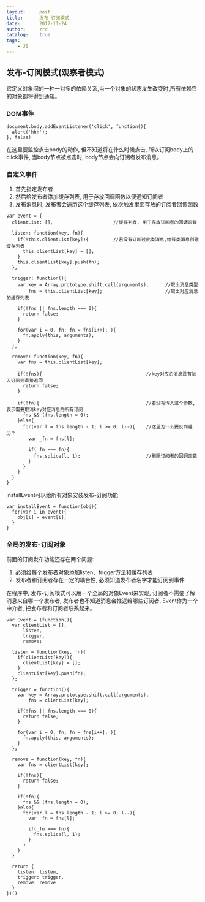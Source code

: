 ```yaml
---
layout:     post
title:      发布-订阅模式
date:       2017-11-24
author:     zrd
catalog:    true
tags:
    - JS
---
```


## 发布-订阅模式(观察者模式)

它定义对象间的一种一对多的依赖关系,当一个对象的状态发生改变时,所有依赖它的对象都将得到通知。

### DOM事件

```
document.body.addEventListener('click', function(){
  alert('hhh');
}, false)
```

在这里要监控点击body的动作, 但不知道将在什么时候点击, 所以订阅body上的click事件, 当body节点被点击时, body节点会向订阅者发布消息。

### 自定义事件

1. 首先指定发布者
2. 然后给发布者添加缓存列表, 用于存放回调函数以便通知订阅者
3. 发布消息时, 发布者会遍历这个缓存列表, 依次触发里面存放的订阅者回调函数

```
var event = {
  clientList: [],                      //缓存列表, 用于存放订阅者的回调函数
  
  listen: function(key, fn){           
    if(!this.clientList[key]){         //若没有订阅过此类消息,给该类消息创建缓存列表
      this.clientList[key] = [];
    }
    this.clientList[key].push(fn);
  },
  
  trigger: function(){
    var key = Array.prototype.shift.call(arguments),      //取出消息类型
        fns = this.clientList[key];                       //取出对应消息的缓存列表
        
    if(!fns || fns.length === 0){
      return false;
    }
    
    for(var i = 0, fn; fn = fns[i++]; ){
      fn.apply(this, arguments);
    }
  },
  
  remove: function(key, fn){
    var fns = this.clientList[key];
    
    if(!fns){                                      //key对应的消息没有被人订阅则直接返回
      return false;
    }
    
    if(!fn){                                       //若没有传入这个参数, 表示需要取消key对应消息的所有订阅
      fns && (fns.length = 0);
    }else{
      for(var l = fns.length - 1; l >= 0; l--){    //这里为什么要反向遍历？
        var _fn = fns[l];
        
        if(_fn === fn){
          fns.splice(l, 1);                        //删除订阅者的回调函数
        }
      }
    }
  }
}
```

installEvent可以给所有对象安装发布-订阅功能
```
var installEvent = function(obj){
  for(var i in event){
    obj[i] = event[i];
  }
}
```

### 全局的发布-订阅对象

前面的订阅发布功能还存在两个问题:

1. 必须给每个发布者对象添加listen、trigger方法和缓存列表
2. 发布者和订阅者存在一定的耦合性, 必须知道发布者名字才能订阅到事件

在程序中, 发布-订阅模式可以用一个全局的对象Event来实现, 订阅者不需要了解消息来自哪一个发布者, 发布者也不知道消息会推送给哪些订阅者,
Event作为一个中介者, 把发布者和订阅者联系起来。

```
var Event = (function(){
  var clientList = [],
      listen,
      trigger,
      remove;
      
  listen = function(key, fn){           
    if(clientList[key]){         
      clientList[key] = [];
    }
    clientList[key].push(fn);
  };
  
  trigger = function(){
    var key = Array.prototype.shift.call(arguments),   
        fns = clientList[key];                       
        
    if(!fns || fns.length === 0){
      return false;
    }
    
    for(var i = 0, fn; fn = fns[i++]; ){
      fn.apply(this, arguments);
    }
  };
  
  remove = function(key, fn){
    var fns = clientList[key];
    
    if(!fns){                             
      return false;
    }
    
    if(!fn){                                      
      fns && (fns.length = 0);
    }else{
      for(var l = fns.length - 1; l >= 0; l--){    
        var _fn = fns[l];
        
        if(_fn === fn){
          fns.splice(l, 1);                     
        }
      }
    }
  }
  
  return {
    listen: listen,
    trigger: trigger,
    remove: remove
  }
})()
```
















